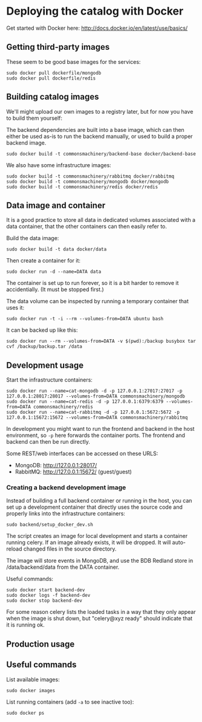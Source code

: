 Deploying the catalog with Docker
=================================

Get started with Docker here:
http://docs.docker.io/en/latest/use/basics/

Getting third-party images
--------------------------

These seem to be good base images for the services:

    sudo docker pull dockerfile/mongodb
    sudo docker pull dockerfile/redis


Building catalog images
-----------------------

We'll might upload our own images to a registry later, but for now you
have to build them yourself:

The backend dependencies are built into a base image, which can then
either be used as-is to run the backend manually, or used to build a
proper backend image.

    sudo docker build -t commonsmachinery/backend-base docker/backend-base

We also have some infrastructure images:

    sudo docker build -t commonsmachinery/rabbitmq docker/rabbitmq
    sudo docker build -t commonsmachinery/mongodb docker/mongodb
    sudo docker build -t commonsmachinery/redis docker/redis


Data image and container
------------------------

It is a good practice to store all data in dedicated volumes
associated with a data container, that the other containers can then
easily refer to.

Build the data image:

    sudo docker build -t data docker/data

Then create a container for it:

    sudo docker run -d --name=DATA data

The container is set up to run forever, so it is a bit harder to
remove it accidentially.  (It must be stopped first.)

The data volume can be inspected by running a temporary container that
uses it:

    sudo docker run -t -i --rm --volumes-from=DATA ubuntu bash

It can be backed up like this:

    sudo docker run --rm --volumes-from=DATA -v $(pwd):/backup busybox tar cvf /backup/backup.tar /data


Development usage
-----------------

Start the infrastructure containers:

    sudo docker run --name=cat-mongodb -d -p 127.0.0.1:27017:27017 -p 127.0.0.1:28017:28017 --volumes-from=DATA commonsmachinery/mongodb
    sudo docker run --name=cat-redis -d -p 127.0.0.1:6379:6379 --volumes-from=DATA commonsmachinery/redis
    sudo docker run --name=cat-rabbitmq -d -p 127.0.0.1:5672:5672 -p 127.0.0.1:15672:15672 --volumes-from=DATA commonsmachinery/rabbitmq

In development you might want to run the frontend and backend in the
host environment, so `-p` here forwards the container ports.  The
frontend and backend can then be run directly.

Some REST/web interfaces can be accessed on these URLS:

* MongoDB: http://127.0.0.1:28017/
* RabbitMQ: http://127.0.0.1:15672/ (guest/guest)


### Creating a backend development image

Instead of building a full backend container or running in the host,
you can set up a development container that directly uses the source
code and properly links into the infrastructure containers:

    sudo backend/setup_docker_dev.sh

The script creates an image for local development and starts a
container running celery.  If an image already exists, it will be
dropped.  It will auto-reload changed files in the source directory.

The image will store events in MongoDB, and use the BDB Redland store
in /data/backend/data from the DATA container. 

Useful commands:

    sudo docker start backend-dev
    sudo docker logs -f backend-dev
    sudo docker stop backend-dev

For some reason celery lists the loaded tasks in a way that they only
appear when the image is shut down, but "celery@xyz ready" should
indicate that it is running ok.


Production usage
----------------



Useful commands
---------------

List available images:

    sudo docker images

List running containers (add `-a` to see inactive too):

    sudo docker ps
    

